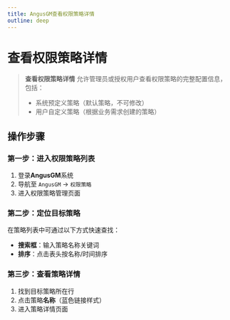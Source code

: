 ```yaml
---
title: AngusGM查看权限策略详情
outline: deep
---
```


# 查看权限策略详情

> **查看权限策略详情** 允许管理员或授权用户查看权限策略的完整配置信息，包括：
> - 系统预定义策略（默认策略，不可修改）
> - 用户自定义策略（根据业务需求创建的策略）

## 操作步骤

### 第一步：进入权限策略列表
1. 登录**AngusGM**系统
2. 导航至 `AngusGM` → `权限策略`
3. 进入权限策略管理页面

### 第二步：定位目标策略
在策略列表中可通过以下方式快速查找：
- **搜索框**：输入策略名称关键词
- **排序**：点击表头按名称/时间排序

### 第三步：查看策略详情
1. 找到目标策略所在行
2. 点击策略**名称**（蓝色链接样式）
3. 进入策略详情页面

